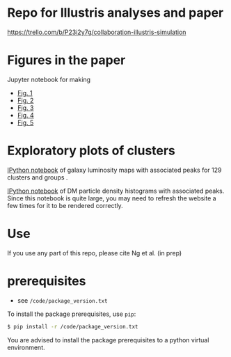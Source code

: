 # Repo for Illustris analyses and paper  
https://trello.com/b/P23i2y7g/collaboration-illustris-simulation

# Figures in the paper
Jupyter notebook for making 

* [Fig. 1](https://github.com/karenyyng/galaxy_DM_offset/blob/master/code/analyses/fig1_mass_richness_cuts.ipynb)
* [Fig. 2](https://github.com/karenyyng/galaxy_DM_offset/blob/master/code/analyses/fig2_color_magnitude_diagram.ipynb)
* [Fig. 3](https://github.com/karenyyng/galaxy_DM_offset/blob/95804288d0e5ae0ee10e0913d94e039773871283/code/analyses/fig3_peak_comparison_of_toy_Gaussians.ipynb)
* [Fig. 4](https://github.com/karenyyng/galaxy_DM_offset/blob/95804288d0e5ae0ee10e0913d94e039773871283/code/analyses/fig4_Illustris_cluster_vis.ipynb)
* [Fig. 5]()

# Exploratory plots of clusters
[IPython
notebook](http://nbviewer.ipython.org/urls/bitbucket.org/karenyng/illustris_analyses/raw/d1aebf98fbe273e9bb750d9c829904fce9cb0495/code/analyses/visualize_Illustris_peaks_and_density.ipynb)
of galaxy luminosity maps with associated peaks for 129 clusters and groups .

[IPython
notebook](https://github.com/karenyyng/galaxy_DM_offset/blob/master/code/prototypes/Informed_peak_finding.ipynb)
of DM particle density histograms with associated peaks.
Since this notebook is quite large, you may need to refresh the website a few
times for it to be rendered correctly.


# Use 
If you use any part of this repo, please cite Ng et al. (in prep)


# prerequisites 
* see `/code/package_version.txt`

To install the package prerequisites, use `pip`:
```bash
$ pip install -r /code/package_version.txt
```
You are advised to install the package prerequisites to a python virtual environment.

